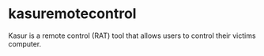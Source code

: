 # kasuremotecontrol
Kasur is a remote control (RAT) tool that allows users to control their victims computer.
